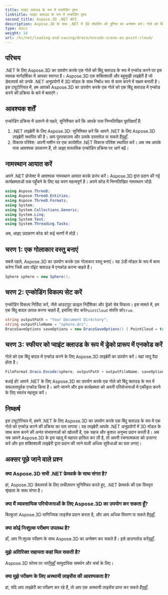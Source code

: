 ```yaml
---
title: प्वाइंट क्लाउड के रूप में एन्कोडिंग दृश्य
linktitle: प्वाइंट क्लाउड के रूप में एन्कोडिंग दृश्य
second_title: Aspose.3D .NET API
description: Aspose.3D के साथ .NET में 3D मॉडलिंग की दुनिया का अन्वेषण करें। गोले को बिंदु बादलों में आसानी से एन्कोड करना सीखें। अभी अपनी रचनात्मकता उजागर करें!
type: docs
weight: 14
url: /hi/net/loading-and-saving/draco/encode-scene-as-point-cloud/
---
```

## परिचय
.NET के लिए Aspose.3D का उपयोग करके एक गोले को बिंदु क्लाउड के रूप में एन्कोड करने पर इस व्यापक मार्गदर्शिका में आपका स्वागत है। Aspose.3D एक शक्तिशाली और बहुमुखी लाइब्रेरी है जो डेवलपर्स को उनके .NET अनुप्रयोगों में 3D मॉडल के साथ निर्बाध रूप से काम करने में सक्षम बनाती है। इस ट्यूटोरियल में, हम आपको Aspose.3D का उपयोग करके एक गोले को एक बिंदु क्लाउड में एन्कोड करने की प्रक्रिया के बारे में बताएंगे।
## आवश्यक शर्तें
एन्कोडिंग प्रक्रिया में उतरने से पहले, सुनिश्चित करें कि आपके पास निम्नलिखित पूर्वापेक्षाएँ हैं:
1. .NET लाइब्रेरी के लिए Aspose.3D: सुनिश्चित करें कि आपने .NET के लिए Aspose.3D लाइब्रेरी स्थापित की है। आप पुस्तकालय और उसके दस्तावेज़ पा सकते हैं[यहाँ](https://reference.aspose.com/3d/net/).
2. विकास परिवेश: अपनी मशीन पर एक कार्यशील .NET विकास परिवेश स्थापित करें।
अब जब आपके पास आवश्यक उपकरण हैं, तो आइए वास्तविक एन्कोडिंग प्रक्रिया पर आगे बढ़ें।
## नामस्थान आयात करें
अपने .NET प्रोजेक्ट में आवश्यक नामस्थान आयात करके प्रारंभ करें। Aspose.3D द्वारा प्रदान की गई कार्यक्षमताओं तक पहुँचने के लिए यह चरण महत्वपूर्ण है। अपने कोड में निम्नलिखित नामस्थान जोड़ें:
```csharp
using Aspose.ThreeD;
using Aspose.ThreeD.Entities;
using Aspose.ThreeD.Formats;
using System;
using System.Collections.Generic;
using System.Linq;
using System.Text;
using System.Threading.Tasks;
```
अब, आइए उदाहरण कोड को कई चरणों में तोड़ें।
## चरण 1: एक गोलाकार वस्तु बनाएं
सबसे पहले, Aspose.3D का उपयोग करके एक गोलाकार वस्तु बनाएं। यह 3डी मॉडल के रूप में काम करेगा जिसे आप पॉइंट क्लाउड में एनकोड करना चाहते हैं।
```csharp
Sphere sphere = new Sphere();
```
## चरण 2: एन्कोडिंग विकल्प सेट करें
 एन्कोडिंग विकल्प निर्दिष्ट करें, जैसे आउटपुट फ़ाइल निर्देशिका और ड्रेको सेव विकल्प। इस मामले में, हम एक बिंदु बादल उत्पन्न करना चाहते हैं, इसलिए सेट करें`PointCloud` संपत्ति को`true`.
```csharp
string outputPath = "Your Document Directory";
string outputFileName = "sphere.drc";
DracoSaveOptions saveOptions = new DracoSaveOptions() { PointCloud = true };
```
## चरण 3: स्फीयर को प्वाइंट क्लाउड के रूप में ड्रेको प्रारूप में एनकोड करें
गोले को एक बिंदु बादल में एन्कोड करने के लिए Aspose.3D लाइब्रेरी का उपयोग करें। यहां जादू पैदा होता है।
```csharp
FileFormat.Draco.Encode(sphere, outputPath + outputFileName, saveOptions);
```
बधाई हो! आपने .NET के लिए Aspose.3D का उपयोग करके एक गोले को बिंदु क्लाउड के रूप में सफलतापूर्वक एन्कोड किया है।
आगे जानने और इस कार्यक्षमता को अपनी परियोजनाओं में एकीकृत करने के लिए स्वतंत्र महसूस करें।
## निष्कर्ष
इस ट्यूटोरियल में, हमने .NET के लिए Aspose.3D का उपयोग करके एक बिंदु क्लाउड के रूप में एक गोले को एन्कोड करने की प्रक्रिया का पता लगाया। यह लाइब्रेरी आपके .NET अनुप्रयोगों में 3D मॉडल के साथ काम करने की अनंत संभावनाओं को खोलती है, एक सहज और कुशल अनुभव प्रदान करती है।
अब जब आपने Aspose.3D के इस पहलू में महारत हासिल कर ली है, तो अपनी रचनात्मकता को उजागर करें और इस शक्तिशाली लाइब्रेरी द्वारा प्रदान की जाने वाली अधिक सुविधाओं का पता लगाएं।
## अक्सर पूछे जाने वाले प्रश्न
### क्या Aspose.3D सभी .NET फ्रेमवर्क के साथ संगत है?
हां, Aspose.3D डेवलपर्स के लिए लचीलापन सुनिश्चित करते हुए, .NET फ्रेमवर्क की एक विस्तृत श्रृंखला के साथ संगत है।
### क्या मैं व्यावसायिक परियोजनाओं के लिए Aspose.3D का उपयोग कर सकता हूँ?
 बिल्कुल! Aspose.3D वाणिज्यिक लाइसेंस प्रदान करता है, और आप अधिक विवरण पा सकते हैं[यहाँ](https://purchase.aspose.com/buy).
### क्या कोई निःशुल्क परीक्षण उपलब्ध है?
हाँ, आप नि:शुल्क परीक्षण के साथ Aspose.3D का अन्वेषण कर सकते हैं। इसे डाउनलोड करें[यहाँ](https://releases.aspose.com/).
### मुझे अतिरिक्त सहायता कहां मिल सकती है?
 Aspose.3D फोरम पर जाएँ[यहाँ](https://forum.aspose.com/c/3d/18) सामुदायिक समर्थन और चर्चा के लिए।
### क्या मुझे परीक्षण के लिए अस्थायी लाइसेंस की आवश्यकता है?
 हां, यदि आप लाइब्रेरी का परीक्षण कर रहे हैं, तो आप एक अस्थायी लाइसेंस प्राप्त कर सकते हैं[यहाँ](https://purchase.aspose.com/temporary-license/).
